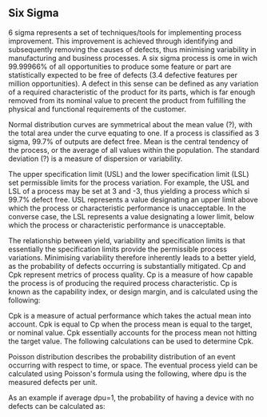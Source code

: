 
Six Sigma
---------

6 sigma represents a set of techniques/tools for implementing process
improvement. This improvement is achieved through identifying and subsequently
removing the causes of defects, thus minimising variability in manufacturing and
business processes. A six sigma process is ome in wich 99.99966% of all
opportunities to produce some feature or part are statistically expected to be
free of defects (3.4 defective features per million opportunities). A defect in
this sense can be defined as any variation of a required characteristic of the
product for its parts, which is far enough removed from its nominal value to
precent the product from fulfilling the physical and functional requirements of
the customer.

Normal distribution curves are symmetrical about the mean value (?), with the
total area under the curve equating to one. If a process is classified as 3
sigma, 99.7% of outputs are defect free. Mean is the central tendency of the
process, or the average of all values within the population. The standard
deviation (?) is a measure of dispersion or variability.

The upper specification limit (USL) and the lower specification limit (LSL) set
permissible limits for the process variation. For example, the USL and LSL of a
process may be set at 3 and -3, thus yielding a process which si 99.7% defect
free. USL represents a value designating an upper limit above which the process
or characteristic performance is unacceptable. In the converse case, the LSL
represents a value designating a lower limit, below which the process or
characteristic performance is unacceptable.

The relationship between yield, variability and specification limits is that
essentially the specification limits provide the permissible process variations.
Minimising variability therefore inherently leads to a better yield, as the
probability of defects occurring is substantially mitigated.  Cp and Cpk
represent metrics of process quality. Cp is a measure of how capable the process
is of producing the required process characteristic. Cp is known as the
capability index, or design margin, and is calculated using the following:

Cpk is a measure of actual performance which takes the actual mean into account.
Cpk is equal to Cp when the process mean is equal to the target, or nominal
value. Cpk essentially accounts for the process mean not hitting the target
value. The following calculations can be used to determine Cpk.


Poisson distribution describes the probability distribution of an event
occurring with respect to time, or space. The eventual process yield can be
calculated using Poisson's formula using the following, where dpu is the
measured defects per unit.

As an example if average dpu=1, the probability of having a device with no
defects can be calculated as:
